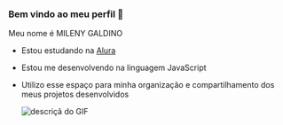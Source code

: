 ### Bem vindo ao meu perfil 💙

Meu nome é MILENY GALDINO

- Estou estudando na [Alura](https://www.alura.com.br/)
- Estou me desenvolvendo na linguagem JavaScript
- Utilizo esse espaço para minha organização e compartilhamento dos meus projetos desenvolvidos

  ![descriçã do GIF](https://i.gifer.com/XOsX.gif)
